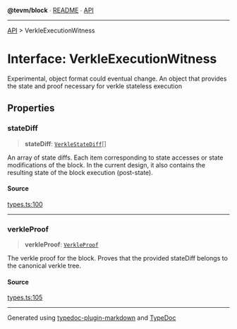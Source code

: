 **@tevm/block** ∙ [README](../README.md) ∙ [API](../API.md)

***

[API](../API.md) > VerkleExecutionWitness

# Interface: VerkleExecutionWitness

Experimental, object format could eventual change.
An object that provides the state and proof necessary for verkle stateless execution

## Properties

### stateDiff

> **stateDiff**: [`VerkleStateDiff`](VerkleStateDiff.md)[]

An array of state diffs.
Each item corresponding to state accesses or state modifications of the block.
In the current design, it also contains the resulting state of the block execution (post-state).

#### Source

[types.ts:100](https://github.com/evmts/tevm-monorepo/blob/main/packages/block/src/types.ts#L100)

***

### verkleProof

> **verkleProof**: [`VerkleProof`](VerkleProof.md)

The verkle proof for the block.
Proves that the provided stateDiff belongs to the canonical verkle tree.

#### Source

[types.ts:105](https://github.com/evmts/tevm-monorepo/blob/main/packages/block/src/types.ts#L105)

***
Generated using [typedoc-plugin-markdown](https://www.npmjs.com/package/typedoc-plugin-markdown) and [TypeDoc](https://typedoc.org/)
